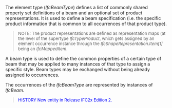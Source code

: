 ﻿The element type (_IfcBeamType_) defines a list of commonly shared property set definitions of a beam and an optional set of product representations. It is used to define a beam specification (i.e. the specific product information that is common to all occurrences of that product type).

> <font size="-1">NOTE: The product representations are defined as
		  representation maps (at the level of the supertype <i>IfcTypeProduct</i>, which
		  gets assigned by an element occurrence instance through the
		  <i>IfcShapeRepresentation.Item[1]</i> being an
		  <i>IfcMappedItem</i>.</font>
>

A beam type is used to define the common properties of a certain type of beam that may be applied to many instances of that type to assign a specific style. Beam types may be exchanged without being already assigned to occurrences.

The occurrences of the _IfcBeamType_ are represented by instances of _IfcBeam_.

> <font color="#0000FF" size="-1">HISTORY New entity in Release IFC2x
		  Edition 2.</font>
>
